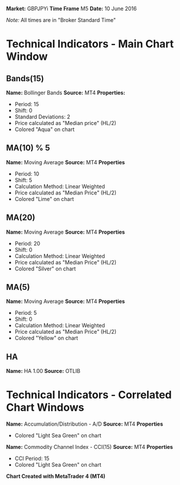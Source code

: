 **Market:** GBPJPYi
**Time Frame** M5
**Date:** 10 June 2016

*Note:* All times are in "Broker Standard Time"

# Technical Indicators - Main Chart Window

## Bands(15)

**Name:** Bollinger Bands
**Source:** MT4
**Properties:**
* Period: 15
* Shift: 0
* Standard Deviations: 2
* Price calculated as "Median price" (HL/2)
* Colored "Aqua" on chart

## MA(10) % 5

**Name:** Moving Average
**Source:** MT4
**Properties**
* Period: 10
* Shift: 5
* Calculation Method: Linear Weighted
* Price calculated as "Median Price" (HL/2)
* Colored "Lime" on chart

## MA(20)

**Name:** Moving Average
**Source:** MT4
**Properties**
* Period: 20
* Shift: 0
* Calculation Method: Linear Weighted
* Price calculated as "Median Price" (HL/2)
* Colored "Silver" on chart

## MA(5)

**Name:** Moving Average
**Source:** MT4
**Properties**
* Period: 5
* Shift: 0
* Calculation Method: Linear Weighted
* Price calculated as "Median Price" (HL/2)
* Colored "Yellow" on chart

## HA

**Name:** HA 1.00
**Source:** OTLIB

# Technical Indicators - Correlated Chart Windows

**Name:** Accumulation/Distribution - A/D
**Source:** MT4
**Properties**
* Colored "Light Sea Green" on chart

**Name:** Commodity Channel Index - CCI(15)
**Source:** MT4
**Properties**
* CCI Period: 15
* Colored "Light Sea Green" on chart


**Chart Created with MetaTrader 4 (MT4)**

